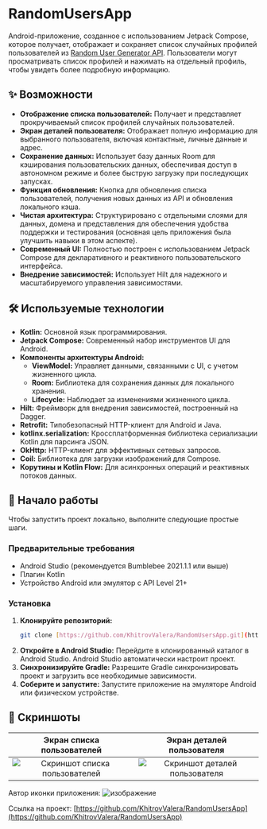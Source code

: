 # RandomUsersApp

Android-приложение, созданное с использованием Jetpack Compose, которое получает, отображает и сохраняет список случайных профилей пользователей из [Random User Generator API](https://randomuser.me/). Пользователи могут просматривать список профилей и нажимать на отдельный профиль, чтобы увидеть более подробную информацию.

## ✨ Возможности

* **Отображение списка пользователей:** Получает и представляет прокручиваемый список профилей случайных пользователей.
* **Экран деталей пользователя:** Отображает полную информацию для выбранного пользователя, включая контактные, личные данные и адрес.
* **Сохранение данных:** Использует базу данных Room для кэширования пользовательских данных, обеспечивая доступ в автономном режиме и более быструю загрузку при последующих запусках.
* **Функция обновления:** Кнопка для обновления списка пользователей, получения новых данных из API и обновления локального кэша.
* **Чистая архитектура:** Структурировано с отдельными слоями для данных, домена и представления для обеспечения удобства поддержки и тестирования (основная цель приложения была улучшить навыки в этом аспекте).
* **Современный UI:** Полностью построен с использованием Jetpack Compose для декларативного и реактивного пользовательского интерфейса.
* **Внедрение зависимостей:** Использует Hilt для надежного и масштабируемого управления зависимостями.

## 🛠️ Используемые технологии

* **Kotlin:** Основной язык программирования.
* **Jetpack Compose:** Современный набор инструментов UI для Android.
* **Компоненты архитектуры Android:**
    * **ViewModel:** Управляет данными, связанными с UI, с учетом жизненного цикла.
    * **Room:** Библиотека для сохранения данных для локального хранения.
    * **Lifecycle:** Наблюдает за изменениями жизненного цикла.
* **Hilt:** Фреймворк для внедрения зависимостей, построенный на Dagger.
* **Retrofit:** Типобезопасный HTTP-клиент для Android и Java.
* **kotlinx.serialization:** Кроссплатформенная библиотека сериализации Kotlin для парсинга JSON.
* **OkHttp:** HTTP-клиент для эффективных сетевых запросов.
* **Coil:** Библиотека для загрузки изображений для Compose.
* **Корутины и Kotlin Flow:** Для асинхронных операций и реактивных потоков данных.

## 🚀 Начало работы

Чтобы запустить проект локально, выполните следующие простые шаги.

### Предварительные требования

* Android Studio (рекомендуется Bumblebee 2021.1.1 или выше)
* Плагин Kotlin
* Устройство Android или эмулятор с API Level 21+

### Установка

1.  **Клонируйте репозиторий:**
    ```bash
    git clone [https://github.com/KhitrovValera/RandomUsersApp.git](https://github.com/KhitrovValera/RandomUsersApp.git)
    ```
2.  **Откройте в Android Studio:**
    Перейдите в клонированный каталог в Android Studio. Android Studio автоматически настроит проект.
3.  **Синхронизируйте Gradle:**
    Разрешите Gradle синхронизировать проект и загрузить все необходимые зависимости.
4.  **Соберите и запустите:**
    Запустите приложение на эмуляторе Android или физическом устройстве.

## 📸 Скриншоты


| Экран списка пользователей | Экран деталей пользователя |
| :-----------------: | :-----------------: |
| ![Скриншот списка пользователей](https://github.com/user-attachments/assets/339774b9-8e3e-4a62-8533-287ddaf4fade) | ![Скриншот деталей пользователя](https://github.com/user-attachments/assets/4b1fa6c1-826f-4917-b428-251d808b793e) |

Автор иконки приложения:
![изображение](https://github.com/user-attachments/assets/098534f8-564d-4808-b450-b97cd5a0a35e)

Ссылка на проект: [https://github.com/KhitrovValera/RandomUsersApp](https://github.com/KhitrovValera/RandomUsersApp)
